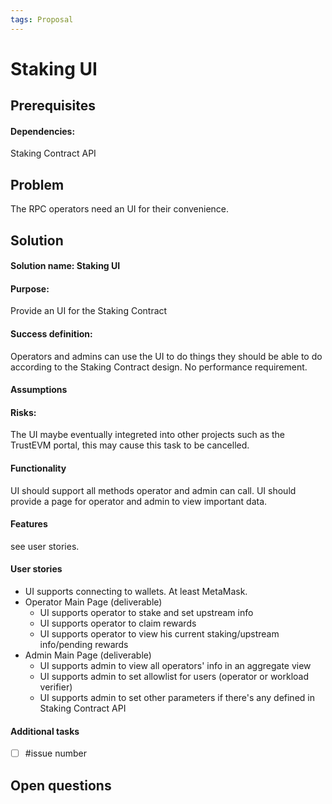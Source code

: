 ```yaml
---
tags: Proposal
---
```


# Staking UI

## Prerequisites
#### Dependencies: 
Staking Contract API

## Problem
The RPC operators need an UI for their convenience.


## Solution

#### Solution name: Staking UI
#### Purpose: 
Provide an UI for the Staking Contract
#### Success definition: 
Operators and admins can use the UI to do things they should be able to do according to the Staking Contract design.
No performance requirement.
#### Assumptions
#### Risks: 
The UI maybe eventually integreted into other projects such as the TrustEVM portal, this may cause this task to be cancelled.
#### Functionality
UI should support all methods operator and admin can call.
UI should provide a page for operator and admin to view important data.

#### Features
see user stories.

#### User stories
- UI supports connecting to wallets. At least MetaMask.
- Operator Main Page (deliverable)
  - UI supports operator to stake and set upstream info
  - UI supports operator to claim rewards
  - UI supports operator to view his current staking/upstream info/pending rewards
- Admin Main Page (deliverable)
  - UI supports admin to view all operators' info in an aggregate view
  - UI supports admin to set allowlist for users (operator or workload verifier)
  - UI supports admin to set other parameters if there's any defined in Staking Contract API

#### Additional tasks
- [ ] #issue number

## Open questions
